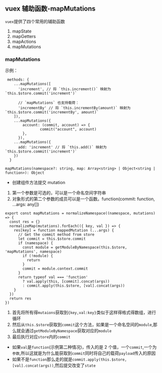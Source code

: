 ## vuex 辅助函数-mapMutations

`vuex`提供了四个常用的辅助函数

1. mapState
2. mapGetters
3. mapActions
4. mapMutations

### mapMutations

示例：

```
 methods: {
    ...mapMutations([
      'increment', // 将 `this.increment()` 映射为 `this.$store.commit('increment')`

      // `mapMutations` 也支持载荷：
      'incrementBy' // 将 `this.incrementBy(amount)` 映射为 `this.$store.commit('incrementBy', amount)`
    ]),
    ...mapMutations({
        account: (commit, account) => {
                commit("account", account)
        },
      }),
    ...mapMutations({
      add: 'increment' // 将 `this.add()` 映射为 `this.$store.commit('increment')`
    })
  }
```

`mapMutations(namespace?: string, map: Array<string> | Object<string | function>): Object`

- 创建组件方法提交 mutation

1. 第一个参数是可选的，可以是一个命名空间字符串
2. 对象形式的第二个参数的成员可以是一个函数。function(commit: function, ...args: any[])

```
export const mapMutations = normalizeNamespace((namespace, mutations) => {
  const res = {}
  normalizeMap(mutations).forEach(({ key, val }) => {
    res[key] = function mappedMutation (...args) {
      // Get the commit method from store
      let commit = this.$store.commit
      if (namespace) {
        const module = getModuleByNamespace(this.$store, 'mapMutations', namespace)
        if (!module) {
          return
        }
        commit = module.context.commit
      }
      return typeof val === 'function'
        ? val.apply(this, [commit].concat(args))
        : commit.apply(this.$store, [val].concat(args))
    }
  })
  return res
})
```

1. 首先将所有得`mutaions`获取到`{key,val:key}`类似于这样得格式得数组，进行循环
2. 然后从`this.$store`获取到`commit`这个方法，如果是一个命名空间的`module`,那么就会通过`getModuleByNamespace`获取对应的`module`
3. 最后执行对应`store`内的`commit`

- 如果`val`是`function`(示例第二种情况)，传入的是 2 个值，一个`commit`,一个为`参数`,所以这就是为什么能获取到`commit`同时将自己的载荷`payload`传入的原因
- 如果不是`function`那么走的就是`commit.apply(this.$store, [val].concat(args))`,然后提交改变了`state`
